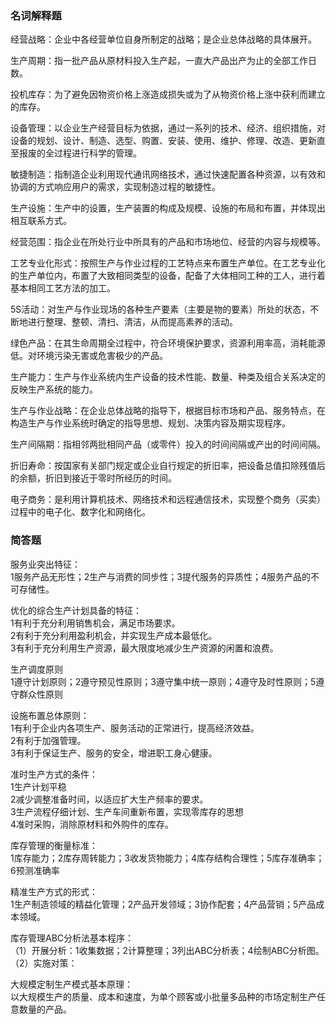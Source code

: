 ### 名词解释题 ###

经营战略：企业中各经营单位自身所制定的战略；是企业总体战略的具体展开。  

生产周期：指一批产品从原材料投入生产起，一直大产品出产为止的全部工作日数。  

投机库存：为了避免因物资价格上涨造成损失或为了从物资价格上涨中获利而建立的库存。  

设备管理：以企业生产经营目标为依据，通过一系列的技术、经济、组织措施，对设备的规划、设计、制造、选型、购置、安装、使用、维护、修理、改造、更新直至报废的全过程进行科学的管理。  

敏捷制造：指制造企业利用现代通讯网络技术，通过快速配置各种资源，以有效和协调的方式响应用户的需求，实现制造过程的敏捷性。

生产设施：生产中的设置，生产装置的构成及规模、设施的布局和布置，并体现出相互联系方式。  

经营范围：指企业在所处行业中所具有的产品和市场地位、经营的内容与规模等。  

工艺专业化形式：按照生产与作业过程的工艺特点来布置生产单位。在工艺专业化的生产单位内，布置了大致相同类型的设备，配备了大体相同工种的工人，进行着基本相同工艺方法的加工。

5S活动：对生产与作业现场的各种生产要素（主要是物的要素）所处的状态，不断地进行整理、整顿、清扫、清洁，从而提高素养的活动。  

绿色产品：在其生命周期全过程中，符合环境保护要求，资源利用率高，消耗能源低。对环境污染无害或危害极少的产品。  

生产能力：生产与作业系统内生产设备的技术性能、数量、种类及组合关系决定的反映生产系统的能力。  

生产与作业战略：在企业总体战略的指导下，根据目标市场和产品、服务特点，在构造生产与作业系统时确定的指导思想、规划、决策内容及期实现程序。  

生产间隔期：指相邻两批相同产品（或零件）投入的时间间隔或产出的时间间隔。

折旧寿命：按国家有关部门规定或企业自行规定的折旧率，把设备总值扣除残值后的余额，折旧到接近于零时所经历的时间。

电子商务：是利用计算机技术、网络技术和远程通信技术，实现整个商务（买卖）过程中的电子化、数字化和网络化。

### 简答题

服务业突出特征：  
1服务产品无形性；2生产与消费的同步性；3提代服务的异质性；4服务产品的不可存储性。

优化的综合生产计划具备的特征：  
1有利于充分利用销售机会，满足市场要求。  
2有利于充分利用盈利机会，并实现生产成本最低化。  
3有利于充分利用生产资源，最大限度地减少生产资源的闲置和浪费。  

生产调度原则  
1遵守计划原则；2遵守预见性原则；3遵守集中统一原则；4遵守及时性原则；5遵守群众性原则  

设施布置总体原则：  
1有利于企业内各项生产、服务活动的正常进行，提高经济效益。  
2有利于加强管理。  
3有利于保证生产、服务的安全，增进职工身心健康。  

准时生产方式的条件：  
1生产计划平稳  
2减少调整准备时间，以适应扩大生产频率的要求。  
3生产流程仔细计划、生产车间重新布置，实现零库存的思想  
4准时采购，消除原材料和外购件的库存。  

库存管理的衡量标准：  
1库存能力；2库存周转能力；3收发货物能力；4库存结构合理性；5库存准确率；6预测准确率  

精准生产方式的形式：  
1生产制造领域的精益化管理；2产品开发领域；3协作配套；4产品营销；5产品成本领域。  

库存管理ABC分析法基本程序：  
（1）开展分析：1收集数据；2计算整理；3列出ABC分析表；4绘制ABC分析图。  
（2）实施对策：  

大规模定制生产模式基本原理：  
以大规模生产的质量、成本和速度，为单个顾客或小批量多品种的市场定制生产任意数量的产品。